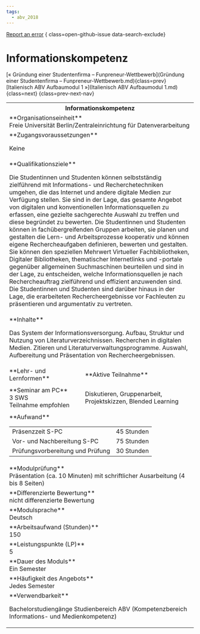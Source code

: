 ```yaml
---
tags:
  - abv_2018
---
```

[Report an error](https://github.com/SGSSGene/FUB-SUP/issues/new?title=Error%20in%20%22Informationskompetenz%22&body=There%20seems%20to%20be%20an%20error%20in%20module%20%22Informationskompetenz%22%2E%0A%0A%3CDescribe%20here%20a%20slightly%20more%20detailed%20description%20of%20what%20is%20wrong%3E&labels=bug)
{ class=open-github-issue data-search-exclude}

# Informationskompetenz

[« Gründung einer Studentenfirma – Funpreneur-Wettbewerb](Gründung einer Studentenfirma – Funpreneur-Wettbewerb.md){class=prev}
[Italienisch ABV Aufbaumodul 1 »](Italienisch ABV Aufbaumodul 1.md){class=next}
{class=prev-next-nav}

<table markdown id="moduledesc">
<tr markdown class="moduledesc_head"><th colspan="2">Informationskompetenz </th></tr>
<tr markdown><td colspan="2">**Organisationseinheit**   <br>Freie Universität Berlin/Zentraleinrichtung für Datenverarbeitung</td></tr>


<tr markdown><td colspan="2">**Zugangsvoraussetzungen** <br>

Keine


</td></tr>
<tr markdown><td colspan="2">**Qualifikationsziele**    <br>

Die Studentinnen und Studenten können selbstständig zielführend mit
Informations- und Recherchetechniken umgehen, die das Internet und andere
digitale Medien zur Verfügung stellen. Sie sind in der Lage, das gesamte
Angebot von digitalen und konventionellen Informationsquellen zu erfassen,
eine gezielte sachgerechte Auswahl zu treffen und diese begründet zu
bewerten. Die Studentinnen und Studenten können in fachübergreifenden
Gruppen arbeiten, sie planen und gestalten die Lern- und Arbeitsprozesse
kooperativ und können eigene Rechercheaufgaben definieren, bewerten und
gestalten. Sie können den speziellen Mehrwert Virtueller Fachbibliotheken,
Digitaler Bibliotheken, thematischer Internetlinks und -portale gegenüber
allgemeinen Suchmaschinen beurteilen und sind in der Lage, zu entscheiden,
welche Informationsquellen je nach Rechercheauftrag zielführend und
effizient anzuwenden sind. Die Studentinnen und Studenten sind darüber
hinaus in der Lage, die erarbeiteten Rechercheergebnisse vor Fachleuten zu
präsentieren und argumentativ zu vertreten.


</td></tr>
<tr markdown><td colspan="2">**Inhalte**                <br>

Das System der Informationsversorgung. Aufbau, Struktur und Nutzung von
Literaturverzeichnissen. Recherchen in digitalen Medien. Zitieren und
Literaturverwaltungsprogramme. Auswahl, Aufbereitung und Präsentation von
Rechercheergebnissen.


</td></tr>

<tr markdown><td>**Lehr- und Lernformen**</td><td>**Aktive Teilnahme**</td></tr>
<tr markdown><td> **Seminar am PC** <br>3 SWS <br> Teilnahme empfohlen</td><td>

Diskutieren, Gruppenarbeit, Projektskizzen, Blended Learning
</td></tr>
<tr markdown><td colspan="2">**Aufwand**                <br>
<table class="aufwand_table">
<tr><td>Präsenzzeit S-PC</td><td>45 Stunden</td></tr>
<tr><td>Vor- und Nachbereitung S-PC</td><td>75 Stunden</td></tr>
<tr><td>Prüfungsvorbereitung und Prüfung</td><td>30 Stunden</td></tr>
</table>

</td></tr>
<tr markdown><td colspan="2">**Modulprüfung**             <br>Präsentation (ca. 10 Minuten) mit schriftlicher Ausarbeitung (4 bis 8
Seiten)


</td></tr>
<tr markdown><td colspan="2">**Differenzierte Bewertung** <br>nicht differenzierte Bewertung

</td></tr>
<tr markdown><td colspan="2">**Modulsprache**             <br>Deutsch</td></tr>
<tr markdown><td colspan="2">**Arbeitsaufwand (Stunden)** <br>150</td></tr>
<tr markdown><td colspan="2">**Leistungspunkte (LP)**     <br>5</td></tr>
<tr markdown><td colspan="2">**Dauer des Moduls**         <br>Ein Semester</td></tr>
<tr markdown><td colspan="2">**Häufigkeit des Angebots**  <br>Jedes Semester</td></tr>
<tr markdown><td colspan="2">**Verwendbarkeit**           <br>

Bachelorstudiengänge Studienbereich ABV (Kompetenzbereich Informations- und
Medienkompetenz)


</td></tr>


</table>
